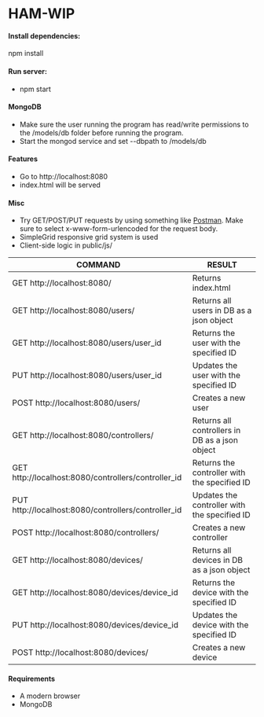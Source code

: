 # HAM-WIP

#### Install dependencies:
npm install

#### Run server:
* npm start

#### MongoDB
* Make sure the user running the program has read/write permissions
to the /models/db folder before running the program.
* Start the mongod service and set --dbpath to /models/db

#### Features
* Go to http://localhost:8080
* index.html will be served

#### Misc
* Try GET/POST/PUT requests by using something like [Postman](https://www.getpostman.com). Make sure to select x-www-form-urlencoded for the request body.
* SimpleGrid responsive grid system is used
* Client-side logic in public/js/

COMMAND | RESULT
--- | ---
GET http://localhost:8080/ | Returns index.html
GET http://localhost:8080/users/ | Returns all users in DB as a json object
GET http://localhost:8080/users/user_id | Returns the user with the specified ID
PUT http://localhost:8080/users/user_id | Updates the user with the specified ID
POST http://localhost:8080/users/ | Creates a new user
GET http://localhost:8080/controllers/ | Returns all controllers in DB as a json object
GET http://localhost:8080/controllers/controller_id | Returns the controller with the specified ID
PUT http://localhost:8080/controllers/controller_id | Updates the controller with the specified ID
POST http://localhost:8080/controllers/ | Creates a new controller
GET http://localhost:8080/devices/ | Returns all devices in DB as a json object
GET http://localhost:8080/devices/device_id | Returns the device with the specified ID
PUT http://localhost:8080/devices/device_id | Updates the device with the specified ID
POST http://localhost:8080/devices/ | Creates a new device

#### Requirements
* A modern browser
* MongoDB